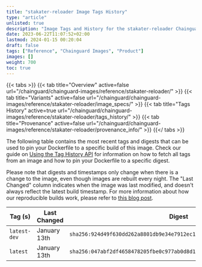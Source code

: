 ```yaml
---
title: "stakater-reloader Image Tags History"
type: "article"
unlisted: true
description: "Image Tags and History for the stakater-reloader Chainguard Image"
date: 2023-06-22T11:07:52+02:00
lastmod: 2024-01-15 00:20:04
draft: false
tags: ["Reference", "Chainguard Images", "Product"]
images: []
weight: 700
toc: true
---
```


{{< tabs >}}
{{< tab title="Overview" active=false url="/chainguard/chainguard-images/reference/stakater-reloader/" >}}
{{< tab title="Variants" active=false url="/chainguard/chainguard-images/reference/stakater-reloader/image_specs/" >}}
{{< tab title="Tags History" active=true url="/chainguard/chainguard-images/reference/stakater-reloader/tags_history/" >}}
{{< tab title="Provenance" active=false url="/chainguard/chainguard-images/reference/stakater-reloader/provenance_info/" >}}
{{</ tabs >}}

The following table contains the most recent tags and digests that can be used to pin your Dockerfile to a specific build of this image. Check our guide on [Using the Tag History API](/chainguard/chainguard-images/using-the-tag-history-api/) for information on how to fetch all tags from an image and how to pin your Dockerfile to a specific digest.

Please note that digests and timestamps only change when there is a change to the image, even though images are rebuilt every night. The "Last Changed" column indicates when the image was last modified, and doesn't always reflect the latest build timestamp. For more information about how our reproducible builds work, please refer to [this blog post](https://www.chainguard.dev/unchained/reproducing-chainguards-reproducible-image-builds).

| Tag (s)       | Last Changed | Digest                                                                    |
|---------------|--------------|---------------------------------------------------------------------------|
|  `latest-dev` | January 13th | `sha256:924d49f630dd262a8801db9e34e7912ec1c6db94f568fab950860c3e5469e5bb` |
|  `latest`     | January 13th | `sha256:047abf2df4658478205fbe0c977ab0d8d141c658cc16abc04aba56def740b288` |

